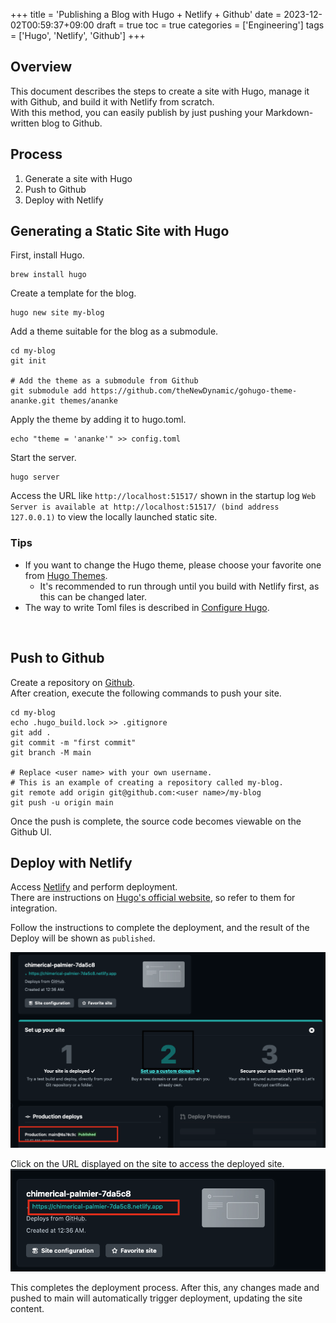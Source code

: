 +++
title = 'Publishing a Blog with Hugo + Netlify + Github'
date = 2023-12-02T00:59:37+09:00
draft = true
toc = true
categories = ['Engineering']
tags = ['Hugo', 'Netlify', 'Github']
+++
## Overview
This document describes the steps to create a site with Hugo, manage it with Github, and build it with Netlify from scratch.  
With this method, you can easily publish by just pushing your Markdown-written blog to Github.

## Process
1. Generate a site with Hugo
2. Push to Github
3. Deploy with Netlify

## Generating a Static Site with Hugo
First, install Hugo.
```shell
brew install hugo
```

Create a template for the blog.
```shell
hugo new site my-blog
```

Add a theme suitable for the blog as a submodule.
```shell
cd my-blog
git init

# Add the theme as a submodule from Github
git submodule add https://github.com/theNewDynamic/gohugo-theme-ananke.git themes/ananke
```

Apply the theme by adding it to hugo.toml.
```shell
echo "theme = 'ananke'" >> config.toml
```

Start the server.
```shell
hugo server
```

Access the URL like `http://localhost:51517/` shown in the startup log `Web Server is available at http://localhost:51517/ (bind address 127.0.0.1)` to view the locally launched static site.

### Tips
* If you want to change the Hugo theme, please choose your favorite one from [Hugo Themes](https://themes.gohugo.io/).
  * It's recommended to run through until you build with Netlify first, as this can be changed later.
* The way to write Toml files is described in [Configure Hugo](https://gohugo.io/getting-started/configuration/).

<br>

## Push to Github

Create a repository on [Github](https://github.com/).<br>
After creation, execute the following commands to push your site.
```shell
cd my-blog
echo .hugo_build.lock >> .gitignore
git add .
git commit -m "first commit"
git branch -M main

# Replace <user name> with your own username.
# This is an example of creating a repository called my-blog.
git remote add origin git@github.com:<user name>/my-blog
git push -u origin main
```

Once the push is complete, the source code becomes viewable on the Github UI.


## Deploy with Netlify
Access [Netlify](https://www.netlify.com/) and perform deployment.  
There are instructions on [Hugo's official website](https://gohugo.io/hosting-and-deployment/hosting-on-netlify/), so refer to them for integration.

Follow the instructions to complete the deployment, and the result of the Deploy will be shown as `published`.

![Deployment execution result screen](img-001-001.png)


Click on the URL displayed on the site to access the deployed site.
![Link display screen](img-001-002.png)


This completes the deployment process.
After this, any changes made and pushed to main will automatically trigger deployment, updating the site content.